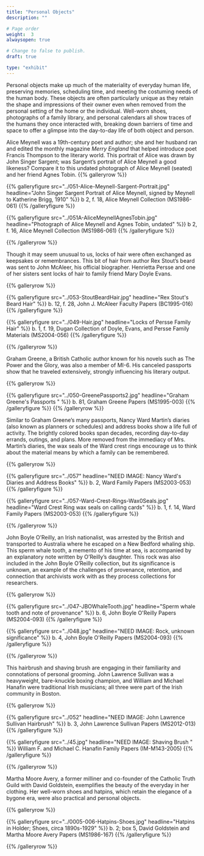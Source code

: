 ```yaml
---
title: "Personal Objects"
description: ""

# Page order
weight:  3
alwaysopen: true

# Change to false to publish.
draft: true

type: "exhibit"
---
```

Personal objects make up much of the materiality of everyday human life, preserving memories, scheduling time, and meeting the costuming needs of the human body. These objects are often particularly unique as they retain the shape and impressions of their owner even when removed from the personal setting of the home or the individual. Well-worn shoes, photographs of a family library, and personal calendars all show traces of the humans they once interacted with, breaking down barriers of time and space to offer a glimpse into the day-to-day life of both object and person.

Alice Meynell was a 19th-century poet and author; she and her husband ran and edited the monthly magazine *Merry England* that helped introduce poet Francis Thompson to the literary world. This portrait of Alice was drawn by John Singer Sargent; was Sargent’s portrait of Alice Meynell a good likeness? Compare it to this undated photograph of Alice Meynell (seated) and her friend Agnes Tobin.
{{% galleryrow %}}

{{% galleryfigure src="../051-Alice-Meynell-Sargent-Portrait.jpg" headline="John Singer Sargent Portrait of Alice Meynell, signed by Meynell to Katherine Brigg, 1910" %}}
b 2, f. 18, Alice Meynell Collection (MS1986-061)
{{% /galleryfigure %}}

{{% galleryfigure src="../051A-AliceMeynellAgnesTobin.jpg" headline="Photograph of Alice Meynell and Agnes Tobin, undated" %}}
b 2, f. 16, Alice Meynell Collection (MS1986-061)
{{% /galleryfigure %}}

{{% /galleryrow %}}

Though it may seem unusual to us, locks of hair were often exchanged as keepsakes or remembrances. This bit of hair from author Rex Stout’s beard was sent to John McAleer, his official biographer. Henrietta Persse and one of her sisters sent locks of hair to family friend Mary Doyle Evans.

{{% galleryrow %}}

{{% galleryfigure src="../053-StoutBeardHair.jpg" headline="Rex Stout's Beard Hair" %}}
b. 12, f. 28, John J. McAleer Faculty Papers (BC1995-016)
{{% /galleryfigure %}}

{{% galleryfigure src="../049-Hair.jpg" headline="Locks of Persse Family Hair" %}}
b. 1, f. 19, Dugan Collection of Doyle, Evans, and Persse Family Materials (MS2004-056)
{{% /galleryfigure %}}

{{% /galleryrow %}}

Graham Greene, a British Catholic author known for his novels such as The Power and the Glory, was also a member of MI-6. His canceled passports show that he traveled extensively, strongly influencing his literary output.

{{% galleryrow %}}

{{% galleryfigure src="../050-GreenePassports2.jpg" headline="Graham Greene's Passports " %}}
b. 81, Graham Greene Papers (MS1995-003)
{{% /galleryfigure %}}
{{% /galleryrow %}}


Similar to Graham Greene’s many passports, Nancy Ward Martin’s diaries (also known as planners or schedules) and address books show a life full of activity. The brightly colored books span decades, recording day-to-day errands, outings, and plans. More removed from the immediacy of Mrs. Martin’s diaries, the wax seals of the Ward crest rings encourage us to think about the material means by which a family can be remembered.

{{% galleryrow %}}

{{% galleryfigure src="../057" headline="NEED IMAGE: Nancy Ward's Diaries and Address Books" %}}
b. 2, Ward Family Papers (MS2003-053)
{{% /galleryfigure %}}

{{% galleryfigure src="../057-Ward-Crest-Rings-Wax0Seals.jpg" headline="Ward Crest Ring wax seals on calling cards" %}}
b. 1, f. 14, Ward Family Papers (MS2003-053)
{{% /galleryfigure %}}

{{% /galleryrow %}}

John Boyle O’Reilly, an Irish nationalist, was arrested by the British and transported to Australia where he escaped on a New Bedford whaling ship. This sperm whale tooth, a memento of his time at sea, is accompanied by an explanatory note written by O’Reilly’s daughter. This rock was also included in the John Boyle O’Reilly collection, but its significance is unknown, an example of the challenges of provenance, retention, and connection that archivists work with as they process collections for researchers.

{{% galleryrow %}}

{{% galleryfigure src="../047-JBOWhaleTooth.jpg" headline="Sperm whale tooth and note of provenance" %}}
b. 6, John Boyle O'Reilly Papers (MS2004-093)
{{% /galleryfigure %}}

{{% galleryfigure src="../048.jpg" headline="NEED IMAGE: Rock, unknown significance" %}}
b. 4, John Boyle O'Reilly Papers (MS2004-093)
{{% /galleryfigure %}}

{{% /galleryrow %}}

This hairbrush and shaving brush are engaging in their familiarity and connotations of personal grooming. John Lawrence Sullivan was a heavyweight, bare-knuckle boxing champion, and William and Michael Hanafin were traditional Irish musicians; all three were part of the Irish community in Boston.

{{% galleryrow %}}

{{% galleryfigure src="../052" headline="NEED IMAGE: John Lawrence Sullivan Hairbrush" %}}
b. 3, John Lawrence Sullivan Papers (MS2012-013)
{{% /galleryfigure %}}

{{% galleryfigure src="../45.jpg" headline="NEED IMAGE: Shaving Brush " %}}
William F. and Michael C. Hanafin Family Papers (IM-M143-2005)
{{% /galleryfigure %}}

{{% /galleryrow %}}

Martha Moore Avery, a former milliner and co-founder of the Catholic Truth Guild with David Goldstein, exemplifies the beauty of the everyday in her clothing. Her well-worn shoes and hatpins, which retain the elegance of a bygone era, were also practical and personal objects. 

{{% galleryrow %}}

{{% galleryfigure src="../0005-006-Hatpins-Shoes.jpg" headline="Hatpins in Holder; Shoes,  circa 1890s-1929" %}}
b. 2; box 5, David Goldstein and Martha Moore Avery Papers (MS1986-167)
{{% /galleryfigure %}}


{{% /galleryrow %}}